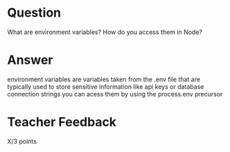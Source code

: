 # Question

What are environment variables? How do you access them in Node?

# Answer

environment variables are variables taken from the .env file that are typically used to store sensitive information like api keys or database connection strings you can acess them by using the process.env precursor

# Teacher Feedback

X/3 points
